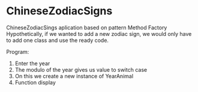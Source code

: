 # ChineseZodiacSigns
ChineseZodiacSings aplication based on pattern Method Factory
Hypothetically, if we wanted to add a new zodiac sign, we would only have to add one class and use the ready code.

Program:
1. Enter the year
2. The modulo of the year gives us value to switch case
3. On this we create a new instance of YearAnimal
4. Function display
